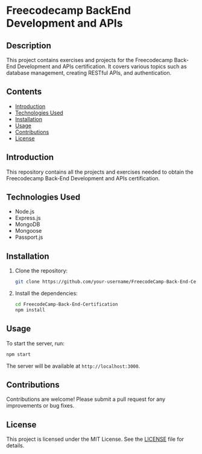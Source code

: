 # Freecodecamp BackEnd Development and APIs

## Description
This project contains exercises and projects for the Freecodecamp Back-End Development and APIs certification. It covers various topics such as database management, creating RESTful APIs, and authentication.

## Contents
- [Introduction](#introduction)
- [Technologies Used](#technologies-used)
- [Installation](#installation)
- [Usage](#usage)
- [Contributions](#contributions)
- [License](#license)

## Introduction
This repository contains all the projects and exercises needed to obtain the Freecodecamp Back-End Development and APIs certification.

## Technologies Used
- Node.js
- Express.js
- MongoDB
- Mongoose
- Passport.js

## Installation
1. Clone the repository:
    ```bash
    git clone https://github.com/your-username/FreecodeCamp-Back-End-Certification.git
    ```
2. Install the dependencies:
    ```bash
    cd FreecodeCamp-Back-End-Certification
    npm install
    ```

## Usage
To start the server, run:
```bash
npm start
```
The server will be available at `http://localhost:3000`.

## Contributions
Contributions are welcome! Please submit a pull request for any improvements or bug fixes.

## License
This project is licensed under the MIT License. See the [LICENSE](LICENSE) file for details.

